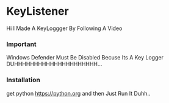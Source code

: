 # KeyListener
Hi I Made A KeyLoggger By Following A Video

### Important
Windows Defender Must Be Disabled Becuse Its A Key Logger DUHHHHHHHHHHHHHHHHHHHHH...

### Installation
get python https://python.org and then
Just Run It Duhh..
